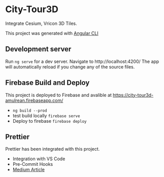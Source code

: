 # City-Tour3D

Integrate Cesium, Vricon 3D Tiles.

This project was generated with [Angular CLI](https://github.com/angular/angular-cli)

## Development server

Run `ng serve` for a dev server. Navigate to http://localhost:4200/ The app will automatically reload if you change any of the source files.

## Firebase Build and Deploy

This project is deployed to Firebase and avalible at https://city-tour3d-amulrean.firebaseapp.com/

- `ng build --prod`
- test build locally `firebase serve`
- Deploy to firebase `firebase deploy`

## Prettier

Prettier has been integrated with this project.

- Integration with VS Code
- Pre-Commit Hooks
- [Medium Article](https://medium.com/@victormejia/setting-up-prettier-in-an-angular-cli-project-2f50c3b9a537)
